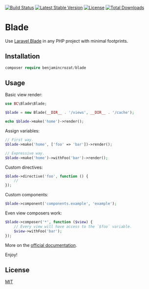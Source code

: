 [![Build Status](https://travis-ci.org/benjamincrozat/blade.svg?branch=master)](https://travis-ci.org/benjamincrozat/blade)
[![Latest Stable Version](https://poser.pugx.org/benjamincrozat/blade/v/stable)](https://packagist.org/packages/benjamincrozat/blade)
[![License](https://poser.pugx.org/benjamincrozat/blade/license)](https://packagist.org/packages/benjamincrozat/blade)
[![Total Downloads](https://poser.pugx.org/benjamincrozat/blade/downloads)](https://packagist.org/packages/benjamincrozat/blade)

# Blade

Use [Laravel Blade](https://laravel.com/docs/blade) in any PHP project with minimal footprints.

## Installation

```php
composer require benjamincrozat/blade
```

## Usage

Basic view render:

```php
use BC\Blade\Blade;

$blade = new Blade(__DIR__ . '/views', __DIR__ . '/cache');

echo $blade->make('home')->render();
```

Assign variables:

```php
// First way.
$blade->make('home', ['foo' => 'bar'])->render();

// Expressive way.
$blade->make('home')->withFoo('bar')->render();
```

Custom directives:

```php
$blade->directive('foo', function () {
    //
});
```

Custom components:

```php
$blade->component('components.example', 'example');
```

Even view composers work:

```php
$blade->composer('*', function ($view) {
    // Every view will have access to the `$foo` variable.
    $view->withFoo('bar');
});
```

More on the [official documentation](https://laravel.com/docs/blade).

Enjoy!

## License

[MIT](http://opensource.org/licenses/MIT)
